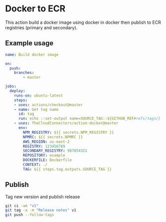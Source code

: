 # Docker to ECR

This action build a docker image using docker in docker then publish to ECR registries (primary and secondary).

## Example usage 

```yml
name: Build docker image

on:
  push:
    branches:
        - master

jobs:
  deploy:
    runs-on: ubuntu-latest
    steps:
    - uses: actions/checkout@master
    - name: Get tag name
      id: tag
      run: echo ::set-output name=SOURCE_TAG::${GITHUB_REF#refs/tags/}
    - uses: TheCloudConnectors/action-docker@master
      env:
        NPM_REGISTRY: ${{ secrets.NPM_REGISTRY }}
        NPMRC: ${{ secrets.NPMRC }}
        AWS_REGION: us-east-2
        REGISTRY: 123456789
        SECONDARY_REGISTRY: 987654321
        REPOSITORY: example
        DOCKERFILE: Dockerfile
        CONTEXT: ./
        TAG: ${{ steps.tag.outputs.SOURCE_TAG }}
```

## Publish

Tag new version and publish release
```bash
git ci -am "v1"
git tag -a -m "Release notes" v1
git push --follow-tags
```